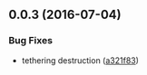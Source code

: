 <a name="0.0.3"></a>
## 0.0.3 (2016-07-04)


### Bug Fixes

* tethering destruction ([a321f83](https://aui-team-bot/https://bitbucket.org/atlassian/atlaskit/commits/a321f83))



